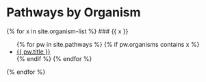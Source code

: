 <h1>Pathways by Organism</h1>
{% for x in site.organism-list %}
### {{ x }}
<ul>
  {% for pw in site.pathways %}
      {% if pw.organisms contains x %}
          <li><a href="{{ pw.url }}">{{ pw.title }}</a></li>
        {% endif %}   
  {% endfor %}  
</ul>
{% endfor %}  
